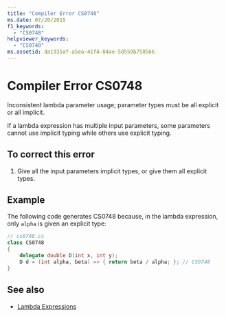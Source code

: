 ```yaml
---
title: "Compiler Error CS0748"
ms.date: 07/20/2015
f1_keywords: 
  - "CS0748"
helpviewer_keywords: 
  - "CS0748"
ms.assetid: da1935af-a5ea-41f4-84ae-58559b750566
---
```

# Compiler Error CS0748
Inconsistent lambda parameter usage; parameter types must be all explicit or all implicit.
  
 If a lambda expression has multiple input parameters, some parameters cannot use implicit typing while others use explicit typing.  
  
## To correct this error  
  
1.  Give all the input parameters implicit types, or give them all explicit types.  
  
## Example  
 The following code generates CS0748 because, in the lambda expression, only `alpha` is given an explicit type:  
  
```csharp  
// cs0748.cs  
class CS0748  
{  
    delegate double D(int x, int y);  
    D d = (int alpha, beta) => { return beta / alpha; }; // CS0748  
}  
```  
  
## See also

- [Lambda Expressions](../../csharp/programming-guide/statements-expressions-operators/lambda-expressions.md)
